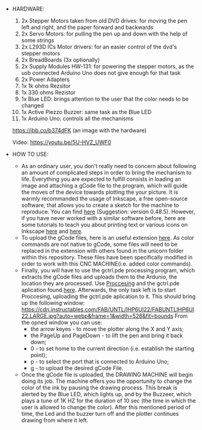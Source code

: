 - HARDWARE: 
     1. 2x Stepper Motors taken from old DVD drives: for moving the pen left and right, and the paper forward and backwards
     2. 2x Servo Motors: for pulling the pen up and down with the help of some strings
     3. 2x L293D ICs Motor drivers: for an easier control of the dvd's stepper motors
     4. 2x BreadBoards (3x optionally)
     5. 2x Supply Modules HW-131: for powering the stepper motors, as the usb connected Arduino Uno does not give enough for that task
     6. 2x Power Adapters
     7. 1x 1k ohms Rezsitor
     8. 1x 330 ohms Rezistor
     9. 1x Blue LED: brings attention to the user that the color needs to be changed
     10. 1x Active Piezzo Buzzer: same task as the Blue LED
     11. 1x Arduino Uno: controls all the mechanisms
     
     https://ibb.co/b374dFK (an image with the hardware)
     
     Video: https://youtu.be/5U-HVZ_UWF0
     
     
 - HOW TO USE:
     - As an ordinary user, you don't really need to concern about following an amount of complicated steps in order to bring the mechanism to life. Everything you are expected to fulfill consists in loading an image and attaching a gCode file to the program, which will guide the moves of the device towards plotting the your picture.
     It is warmly recommanded the usage of Inkscape, a free open-source software, that allows you to create a sketch for the machine to reproduce. You can find [here](https://inkscape.org/release/inkscape-0.92.4/) (Suggestion: version 0.48.5). However, if you have never worked with a similar software before, here are some tutorials to teach you about printing text or various icons on Inkscape [here](https://youtu.be/KD50yDop8kQ) and [here](https://youtu.be/7BFa0k6FJcc).
     - To upload the gCode files, here is an useful extension [here](https://github.com/martymcguire/inkscape-unicorn). As color commands are not native to gCode, some files will need to be replaced in the extension with others found in the unicorn folder within this repository. These files have been specifically modified in order to work with this CNC MACHINE(i.e. added color commands).
     - Finally, you will have to use the gctrl.pde processing program, which extracts the gCode files and uploads them to the Ardunio, the location they are processed. Use [Proccesing](https://processing.org/) and the gctrl.pde aplication found [here](https://github.com/damellis/gctrl/blob/master/gctrl.pde). Afterwards, the only task left is to start Proccesing, uploading the gctrl.pde aplication to it.
 This should bring up the following window: https://cdn.instructables.com/FAB/UNTL/IHP6UI22/FABUNTLIHP6UI22.LARGE.jpg?auto=webp&frame=1&width=528&fit=bounds
     From the opned window you can use:
          - the arrow keyes - to move the plotter along the X and Y axis;
          - the PageUp and PageDown - to lift the pen and bring it back down;
          - 0 - to set home to the current direction (i.e. establish the starting point); 
          - p - to select the port that is connected to Arduino Uno;
          - g - to upload the desired gCode File. 
     - Once the gCode file is uploaded, the DRAWING MACHINE will begin doing its job. The machine offers you the opportunity to change the color of the ink by pausing the drawing process. This break is alerted by the Blue LED, which lights up, and by the Buzzeer, which plays a tune of 1K HZ for the duration of 10 sec (the time in which the user is allowed to change the color). After this mentioned period of time, the Led and the buzzer turn off and the plotter continues drawing from where it left.  

